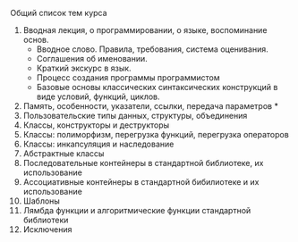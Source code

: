 Общий список тем курса

1. Вводная лекция, о программировании, о языке, воспоминание основ.
    * Вводное слово. Правила, требования, система оценивания.
    * Соглашения об именовании.
    * Краткий экскурс в язык.
    * Процесс создания программы программистом
    * Базовые основы классических синтаксических конструкций в виде условий, функций, циклов.
2. Память, особенности, указатели, ссылки, передача параметров
    * 
3. Пользовательские типы данных, структуры, объединения
4. Классы, конструкторы и деструкторы
5. Классы: полиморфизм, перегрузка функций, перегрузка операторов
6. Классы: инкапсуляция и наследование
7. Абстрактные классы
8. Последовательные контейнеры в стандартной библиотеке, их использование
9.  Ассоциативные контейнеры в стандартной бибилиотеке и их использование
10. Шаблоны
11. Лямбда функции и алгоритмические функции стандартной библиотеки
12. Исключения


